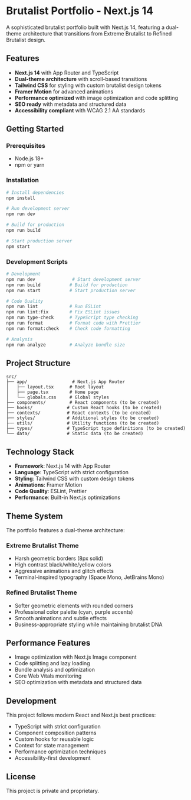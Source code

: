 # Brutalist Portfolio - Next.js 14

A sophisticated brutalist portfolio built with Next.js 14, featuring a dual-theme architecture that transitions from Extreme Brutalist to Refined Brutalist design.

## Features

- **Next.js 14** with App Router and TypeScript
- **Dual-theme architecture** with scroll-based transitions
- **Tailwind CSS** for styling with custom brutalist design tokens
- **Framer Motion** for advanced animations
- **Performance optimized** with image optimization and code splitting
- **SEO ready** with metadata and structured data
- **Accessibility compliant** with WCAG 2.1 AA standards

## Getting Started

### Prerequisites

- Node.js 18+
- npm or yarn

### Installation

```bash
# Install dependencies
npm install

# Run development server
npm run dev

# Build for production
npm run build

# Start production server
npm start
```

### Development Scripts

```bash
# Development
npm run dev              # Start development server
npm run build           # Build for production
npm run start           # Start production server

# Code Quality
npm run lint            # Run ESLint
npm run lint:fix        # Fix ESLint issues
npm run type-check      # TypeScript type checking
npm run format          # Format code with Prettier
npm run format:check    # Check code formatting

# Analysis
npm run analyze         # Analyze bundle size
```

## Project Structure

```
src/
├── app/                 # Next.js App Router
│   ├── layout.tsx      # Root layout
│   ├── page.tsx        # Home page
│   └── globals.css     # Global styles
├── components/         # React components (to be created)
├── hooks/             # Custom React hooks (to be created)
├── contexts/          # React contexts (to be created)
├── styles/            # Additional styles (to be created)
├── utils/             # Utility functions (to be created)
├── types/             # TypeScript type definitions (to be created)
└── data/              # Static data (to be created)
```

## Technology Stack

- **Framework**: Next.js 14 with App Router
- **Language**: TypeScript with strict configuration
- **Styling**: Tailwind CSS with custom design tokens
- **Animations**: Framer Motion
- **Code Quality**: ESLint, Prettier
- **Performance**: Built-in Next.js optimizations

## Theme System

The portfolio features a dual-theme architecture:

### Extreme Brutalist Theme

- Harsh geometric borders (8px solid)
- High contrast black/white/yellow colors
- Aggressive animations and glitch effects
- Terminal-inspired typography (Space Mono, JetBrains Mono)

### Refined Brutalist Theme

- Softer geometric elements with rounded corners
- Professional color palette (cyan, purple accents)
- Smooth animations and subtle effects
- Business-appropriate styling while maintaining brutalist DNA

## Performance Features

- Image optimization with Next.js Image component
- Code splitting and lazy loading
- Bundle analysis and optimization
- Core Web Vitals monitoring
- SEO optimization with metadata and structured data

## Development

This project follows modern React and Next.js best practices:

- TypeScript with strict configuration
- Component composition patterns
- Custom hooks for reusable logic
- Context for state management
- Performance optimization techniques
- Accessibility-first development

## License

This project is private and proprietary.

